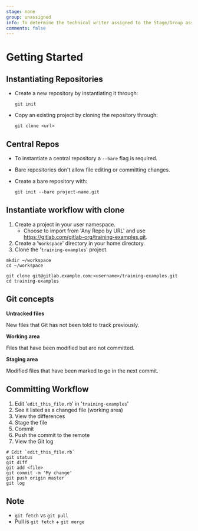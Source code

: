 ```yaml
---
stage: none
group: unassigned
info: To determine the technical writer assigned to the Stage/Group associated with this page, see https://about.gitlab.com/handbook/engineering/ux/technical-writing/#assignments
comments: false
---
```


# Getting Started

## Instantiating Repositories

- Create a new repository by instantiating it through:

  ```shell
  git init
  ```

- Copy an existing project by cloning the repository through:

  ```shell
  git clone <url>
  ```

## Central Repos

- To instantiate a central repository a `--bare` flag is required.
- Bare repositories don't allow file editing or committing changes.
- Create a bare repository with:

  ```shell
  git init --bare project-name.git
  ```

## Instantiate workflow with clone

1. Create a project in your user namespace.
   - Choose to import from 'Any Repo by URL' and use <https://gitlab.com/gitlab-org/training-examples.git>.
1. Create a '`Workspace`' directory in your home directory.
1. Clone the '`training-examples`' project.

```shell
mkdir ~/workspace
cd ~/workspace

git clone git@gitlab.example.com:<username>/training-examples.git
cd training-examples
```

## Git concepts

**Untracked files**

New files that Git has not been told to track previously.

**Working area**

Files that have been modified but are not committed.

**Staging area**

Modified files that have been marked to go in the next commit.

## Committing Workflow

1. Edit '`edit_this_file.rb`' in '`training-examples`'
1. See it listed as a changed file (working area)
1. View the differences
1. Stage the file
1. Commit
1. Push the commit to the remote
1. View the Git log

```shell
# Edit `edit_this_file.rb`
git status
git diff
git add <file>
git commit -m 'My change'
git push origin master
git log
```

## Note

- `git fetch` vs `git pull`
- Pull is `git fetch` + `git merge`
